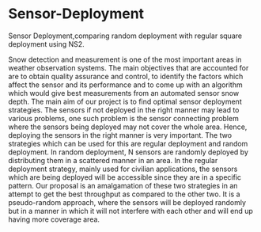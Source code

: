 Sensor-Deployment
=================

Sensor Deployment,comparing random deployment with regular square deployment using NS2.


Snow detection and measurement is one of the most important areas in
weather observation systems. The main objectives that are accounted
for are to obtain quality assurance and control, to identify the factors
which affect the sensor and its performance and to come up with an
algorithm which would give best measurements from an automated
sensor snow depth. The main aim of our project is to find optimal
sensor deployment strategies. The sensors if not deployed in the right
manner may lead to various problems, one such problem is the sensor
connecting problem where the sensors being deployed may not cover
the whole area. Hence, deploying the sensors in the right manner is
very important. The two strategies which can be used for this are
regular deployment and random deployment. In random deployment,
N sensors are randomly deployed by distributing them in a scattered
manner in an area. In the regular deployment strategy, mainly used for
civilian applications, the sensors which are being deployed will be
accessible since they are in a specific pattern. Our proposal is an
amalgamation of these two strategies in an attempt to get the best
throughput as compared to the other two. It is a pseudo-random
approach, where the sensors will be deployed randomly but in a
manner in which it will not interfere with each other and will end up
having more coverage area.
